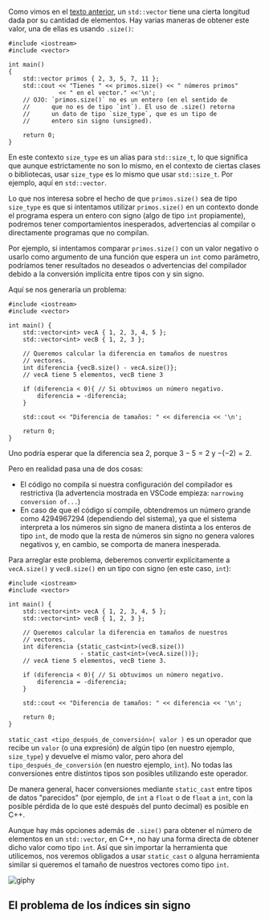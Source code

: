 Como vimos en el [texto anterior](1.0_Intro_a_stdvector.md), un `std::vector` tiene una cierta longitud dada por su cantidad de elementos. Hay varias maneras de obtener este valor, una de ellas es usando `.size()`:
```
#include <iostream>
#include <vector>

int main()
{
    std::vector primos { 2, 3, 5, 7, 11 };
    std::cout << "Tienes " << primos.size() << " números primos"
              << " en el vector." <<'\n'; 
    // OJO: `primos.size()` no es un entero (en el sentido de 
    //      que no es de tipo `int`). El uso de .size() retorna
    //      un dato de tipo `size_type`, que es un tipo de 
    //      entero sin signo (unsigned).        
    
    return 0;
}
```

En este contexto `size_type` es un alias para `std::size_t`, lo que significa que aunque estrictamente no son lo mismo, en el contexto de ciertas clases o bibliotecas, usar `size_type` es lo mismo que usar `std::size_t`. Por ejemplo, aquí en `std::vector`.

Lo que nos interesa sobre el hecho de que `primos.size()` sea de tipo `size_type` es que si intentamos utilizar `primos.size()` en un contexto donde el programa espera un entero con signo (algo de tipo `int` propiamente), podremos tener comportamientos inesperados, advertencias al compilar o directamente programas que no compilan.

Por ejemplo, si intentamos comparar `primos.size()` con un valor negativo o usarlo como argumento de una función que espera un `int` como parámetro, podríamos tener resultados no deseados o advertencias del compilador debido a la conversión implícita entre tipos con y sin signo.

Aquí se nos generaría un problema:
```
#include <iostream>
#include <vector>

int main() {
    std::vector<int> vecA { 1, 2, 3, 4, 5 };
    std::vector<int> vecB { 1, 2, 3 };

    // Queremos calcular la diferencia en tamaños de nuestros
    // vectores.
    int diferencia {vecB.size() - vecA.size()}; 
    // vecA tiene 5 elementos, vecB tiene 3

    if (diferencia < 0){ // Si obtuvimos un número negativo.
        diferencia = -diferencia;
    }
    
    std::cout << "Diferencia de tamaños: " << diferencia << '\n';

    return 0;
}
```

Uno podría esperar que la diferencia sea $2$, porque $3 - 5 = 2$ y $-(-2) = 2$.

Pero en realidad pasa una de dos cosas:
* El código no compila si nuestra configuración del compilador es restrictiva (la advertencia mostrada en VSCode empieza: `narrowing conversion of...`)
* En caso de que el código sí compile, obtendremos un número grande como 4294967294 (dependiendo del sistema), ya que el sistema interpreta a los números sin signo de manera distinta a los enteros de tipo `int`, de modo que la resta de números sin signo no genera valores negativos y, en cambio, se comporta de manera inesperada.

Para arreglar este problema, deberemos convertir explícitamente a `vecA.size()` y `vecB.size()` en un tipo con signo (en este caso, `int`):

```
#include <iostream>
#include <vector>

int main() {
    std::vector<int> vecA { 1, 2, 3, 4, 5 };
    std::vector<int> vecB { 1, 2, 3 };

    // Queremos calcular la diferencia en tamaños de nuestros
    // vectores.
    int diferencia {static_cast<int>(vecB.size())  
                    - static_cast<int>(vecA.size())}; 
    // vecA tiene 5 elementos, vecB tiene 3.

    if (diferencia < 0){ // Si obtuvimos un número negativo.
        diferencia = -diferencia;
    }
    
    std::cout << "Diferencia de tamaños: " << diferencia << '\n';

    return 0;
}
```

`static_cast <tipo_después_de_conversión>( valor )` es un operador que recibe un `valor` (o una expresión) de algún tipo (en nuestro ejemplo, `size_type`) y devuelve el mismo valor, pero ahora del `tipo_después_de_conversión` (en nuestro ejemplo, `int`). No todas las conversiones entre distintos tipos son posibles utilizando este operador.

De manera general, hacer conversiones mediante `static_cast` entre tipos de datos "parecidos" (por ejemplo, de `int` a `float` o de `float` a `int`, con la posible pérdida de lo que esté después del punto decimal) es posible en C++.

Aunque hay más opciones además de `.size()` para obtener el número de elementos en un `std::vector`, en C++, no hay una forma directa de obtener dicho valor como tipo `int`. Así que sin importar la herramienta que utilicemos, nos veremos obligados a usar `static_cast` o alguna herramienta similar si queremos el tamaño de nuestros vectores como tipo `int`.

![giphy](https://github.com/user-attachments/assets/92814b87-8298-408e-a0b1-c7ba4f92adf0)

## El problema de los índices sin signo

